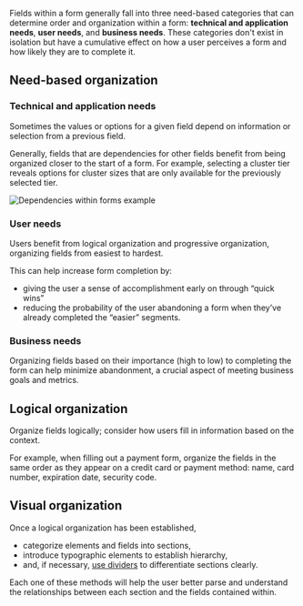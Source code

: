 Fields within a form generally fall into three need-based categories that can determine order and organization within a form: **technical and application needs**, **user needs**, and **business needs**. These categories don't exist in isolation but have a cumulative effect on how a user perceives a form and how likely they are to complete it.

## Need-based organization

### Technical and application needs

Sometimes the values or options for a given field depend on information or selection from a previous field.

Generally, fields that are dependencies for other fields benefit from being organized closer to the start of a form. For example, selecting a cluster tier reveals options for cluster sizes that are only available for the previously selected tier.

![Dependencies within forms example](/assets/patterns/form-patterns/cluster-tier-size-options.png)

### User needs

Users benefit from logical organization and progressive organization, organizing fields from easiest to hardest.

This can help increase form completion by:

- giving the user a sense of accomplishment early on through “quick wins”
- reducing the probability of the user abandoning a form when they’ve already completed the “easier” segments.

### Business needs

Organizing fields based on their importance (high to low) to completing the form can help minimize abandonment, a crucial aspect of meeting business goals and metrics.

## Logical organization

Organize fields logically; consider how users fill in information based on the context.

For example, when filling out a payment form, organize the fields in the same order as they appear on a credit card or payment method: name, card number, expiration date, security code.

## Visual organization

Once a logical organization has been established,

- categorize elements and fields into sections,
- introduce typographic elements to establish hierarchy,
- and, if necessary, [use dividers](#using-dividers) to differentiate sections clearly.

Each one of these methods will help the user better parse and understand the relationships between each section and the fields contained within.